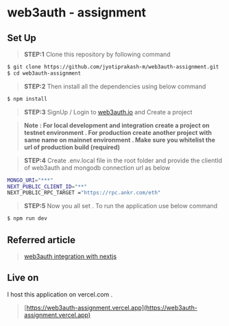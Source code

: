 # web3auth - assignment


## Set Up

> **STEP:1** Clone this repository by following command

```sh
$ git clone https://github.com/jyotiprakash-m/web3auth-assignment.git
$ cd web3auth-assignment
```
> **STEP:2** Then install all the dependencies using below command

```sh
$ npm install 

```
> **STEP:3** SignUp / Login to [web3auth.io](https://dashboard.web3auth.io/) and Create a project


> **Note : For local development and integration create a project on testnet environment . For production create another project with same name on mainnet environment . Make sure you whitelist the url of production build (required)** 



> **STEP:4** Create .env.local file in the root folder and provide the clientId of web3auth and mongodb connection url as below

```sh
MONGO_URI="***"
NEXT_PUBLIC_CLIENT_ID="**"
NEXT_PUBLIC_RPC_TARGET ="https://rpc.ankr.com/eth"

```

> **STEP:5** Now you all set . To run the application use below command

```sh
$ npm run dev

```
## Referred article

> [web3auth integration with nextjs](https://web3auth.io/docs/integration-builder?lang=next&chain=eth&customAuthentication=no&whitelabel=no&evmFramework=web3&stepIndex=0)

## Live on
I host this application on vercel.com .

> [https://web3auth-assignment.vercel.app](https://web3auth-assignment.vercel.app)